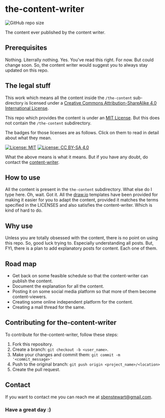 # the-content-writer
![GitHub repo size](https://img.shields.io/github/repo-size/sbenstewart/the-content-writer)

The content ever published by the content writer.

## Prerequisites

Nothing. Literrally nothing. Yes. You've read this right. For now. But could change soon. So, the content writer would suggest you to always stay updated on this repo.

## The legal stuff

This work which means all the content inside the `/the-content` sub-directory is licensed under a [Creative Commons Attribution-ShareAlike 4.0 International License](http://creativecommons.org/licenses/by-sa/4.0/).

This repo which provides the content is under an [MIT License](/LICENSE). But this does not contain the `/the-content` subdirectory.

The badges for those licenses are as follows. Click on them to read in detail about what they mean.

[![License: MIT](https://img.shields.io/badge/License-MIT-yellow.svg)](https://opensource.org/licenses/MIT)
[![License: CC BY-SA 4.0](https://img.shields.io/badge/License-CC%20BY--SA%204.0-lightgrey.svg)](https://creativecommons.org/licenses/by-sa/4.0/)

What the above means is what it means. But if you have any doubt, do contact the [content-writer](mailto:sbenstewart@gmail.com?subject=[GitHub]%20the-content-writer).

## How to use

All the content is present in the `the-content` subdirectory. What else do I type here. Oh, wait. Got it. All the [draw.io](http://draw.io/) templates have been provided for making it easier for you to adapt the content, provided it matches the terms specified in the LICENSES and also satisfies the content-writer. Which is kind of hard to do.

## Why use

Unless you are totally obsessed with the content, there is no point on using this repo. So, good luck trying to. Especially understanding all posts. But, FYI, there is a plan to add explanatory posts for content. Each one of them.

## Road map
* Get back on some feasible schedule so that the content-writer can publish the content.
* Document the explanation for all the content.
* Posting it on some social media platform so that more of them become content-viewers.
* Creating some online independent platform for the content.
* Creating a mail thread for the same.

## Contributing for the-content-writer
To contribute for the-content-writer, follow these steps:

1. Fork this repository.
2. Create a branch: `git checkout -b <user_name>`.
3. Make your changes and commit them: `git commit -m '<commit_message>'`
4. Push to the original branch: `git push origin <project_name>/<location>`
5. Create the pull request.

## Contact

If you want to contact me you can reach me at <sbenstewart@gmail.com>.

<h3>Have a great day :)</h3>


